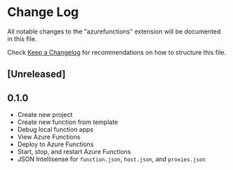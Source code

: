 # Change Log
All notable changes to the "azurefunctions" extension will be documented in this file.

Check [Keep a Changelog](http://keepachangelog.com/) for recommendations on how to structure this file.

## [Unreleased]

## 0.1.0

* Create new project
* Create new function from template
* Debug local function apps
* View Azure Functions
* Deploy to Azure Functions
* Start, stop, and restart Azure Functions
* JSON Intellisense for `function.json`, `host.json`, and `proxies.json`